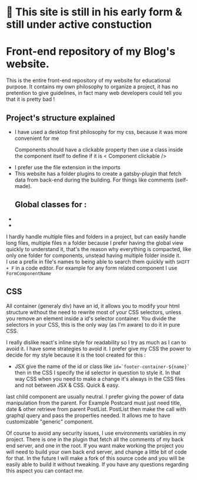 <h1>🚧 This site is still in his early form & still under active constuction</h1>
<h1>Front-end repository of my Blog's website.</h1>
<p>This is the entire front-end repository of my website for educational purpose. It contains my own philosophy to organize a project, it has no pretention to give guidelines, in fact many web developers could tell you that it is pretty bad !</p>
<p>
<h2>Project's structure explained</h2>
	<ul>
	<li> I have used a desktop first philosophy for my css, because it was more convenient for me
	</li>
	<p>
			Components should have a clickable property then use a class inside the component itself to define if it is 
     < Component clickable />
		</p>
		<li>I prefer use the file extension in the imports</li>
		<li>
			This website has a folder plugins to create a gatsby-plugin that fetch data from back-end during the building. For things like comments (self-made).
		</li>
	</ul>
	<ul>
		<h2>Global classes for :</h2>
		<li></li>
		<li></li>
	</ul>
	<p>I hardly handle multiple files and folders in a project, but can easily handle long files, multiple files n a folder because I prefer having the global view quickly to understand it, that's the reason why everything is 	compacted, like only one folder for components, unstead having multiple folder inside it. <br/>
	I use a prefix in file's names to being able to search them quickly with <code>SHIFT + F</code> in a code editor. For example for any form related component I use <code>FormComponentName</code>
</p>
<h2>CSS</h2>
<p>All container (generaly div) have an id, it allows you to modify your html structure without the need to rewrite most of your CSS selectors, unless you remove an element inside a id's selector container. You divide the selectors in your CSS, this is the only way (as I'm aware) to do it in pure CSS.</p>
<p>I really dislike react's inline style for readability so I try as much as I can to avoid it. I have some strategies to avoid it. I prefer give my CSS the power to decide for my style because it is the tool created for this : 
<ul>
<li>
JSX give the name of the id or class like <code>id=`footer-container-${name}`</code> then in the CSS I specify the id selector in question to style it. In that way CSS when you need to make a change it's always in the CSS files and not between JSX & CSS. Quick & easy.
</li>
</ul>
<p>last child component are usually neutral. I prefer giving the power of data manipulation from the parent. For Example Postcard must just need title, date & other retrieve from parent PostList. PostList then make the call with graphql query and pass the properties needed. It allows me to have customizable "generic" component.
<p>
Of course to avoid any security issues, I use environments variables in my project. There is one in the plugin that fetch all the comments of my back end server, and one in the root. If you want make working the project you will need to build your own back end server, and change a little bit of code for that. In the future I will make a fork of this source code and you will be easily able to build it without tweaking. If you have any questions regarding this aspect you can contact me.
</p>
